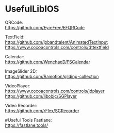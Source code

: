 # UsefulLibIOS

QRCode:<br>
https://github.com/EyreFree/EFQRCode

TextField:<br>
https://github.com/jobandtalent/AnimatedTextInput
https://www.cocoacontrols.com/controls/dttextfield

Calendar:<br>
https://github.com/WenchaoD/FSCalendar

ImageSlider 2D:<br>
https://github.com/Ramotion/gliding-collection

VideoPlayer: <br>
https://www.cocoacontrols.com/controls/jdplayer
https://github.com/libobjc/SGPlayer

Video Recorder: <br>
https://github.com/rFlex/SCRecorder



#Useful Tools
Fastlane: <br>
https://fastlane.tools/
